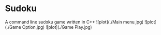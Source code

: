 # Sudoku
A command line sudoku game written in C++
![plot](./Main menu.jpg)
![plot](./Game Option.jpg)
![plot](./Game Play.jpg)
